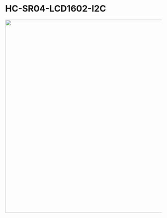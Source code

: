 # HC-SR04-LCD1602-I2C
<div style="text-align:center"><img src="https://user-images.githubusercontent.com/65724763/126787240-11dbbfbf-72fa-47f6-a808-cc3427e77c14.png" width="780" height="622,8" />
